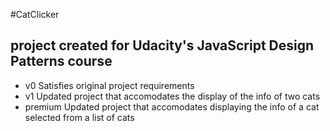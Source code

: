 #CatClicker
## project created for Udacity's JavaScript Design Patterns course

* v0 Satisfies original project requirements
* v1 Updated project that accomodates the display of the info of two cats
* premium Updated project that accomodates displaying the info of a cat selected from a list of cats